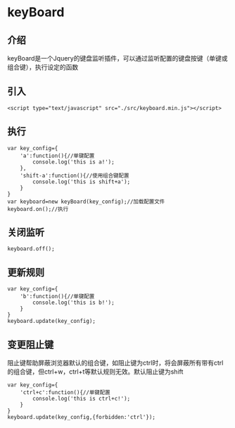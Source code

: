 keyBoard
=

## 介绍

keyBoard是一个Jquery的键盘监听插件，可以通过监听配置的键盘按键（单键或组合键），执行设定的函数

## 引入

```
<script type="text/javascript" src="./src/keyboard.min.js"></script>
```

## 执行
```
var key_config={
    'a':function(){//单键配置
        console.log('this is a!');
    },
    'shift-a':function(){//使用组合键配置
        console.log('this is shift+a');
    }
}
var keyboard=new keyBoard(key_config);//加载配置文件
keyboard.on();//执行
```

## 关闭监听
```
keyboard.off();
```

## 更新规则
```
var key_config={
    'b':function(){//单键配置
        console.log('this is b!');
    }
}
keyboard.update(key_config);
```

## 变更阻止键
阻止键帮助屏蔽浏览器默认的组合键，如阻止键为ctrl时，将会屏蔽所有带有ctrl的组合键，但ctrl+w，ctrl+t等默认规则无效。默认阻止键为shift

```
var key_config={
    'ctrl+c':function(){//单键配置
        console.log('this is ctrl+c!');
    }
}
keyboard.update(key_config,{forbidden:'ctrl'});
```